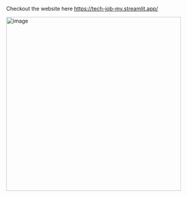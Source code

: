 Checkout the website here 
https://tech-job-my.streamlit.app/


<img width="466" alt="image" src="https://github.com/user-attachments/assets/a9c9be5b-177f-491d-8fa3-351fff9e77ef" />
